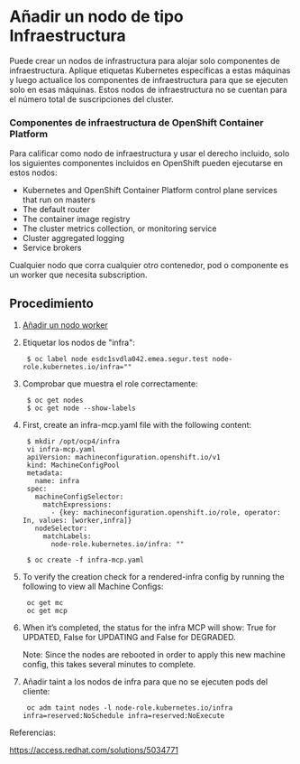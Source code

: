 # Añadir un nodo de tipo Infraestructura


Puede crear un nodos de infrastructura para alojar solo componentes de infraestructura. Aplique etiquetas Kubernetes específicas a estas máquinas y luego actualice los componentes de infraestructura para que se ejecuten solo en esas máquinas. Estos nodos de infraestructura no se cuentan para el número total de suscripciones del cluster.

### Componentes de infraestructura de OpenShift Container Platform

Para calificar como nodo de infraestructura y usar el derecho incluido, solo los siguientes componentes incluidos en OpenShift pueden ejecutarse en estos nodos:

  * Kubernetes and OpenShift Container Platform control plane services that run on masters
  * The default router
  * The container image registry
  * The cluster metrics collection, or monitoring service
  * Cluster aggregated logging
  * Service brokers

Cualquier nodo que corra cualquier otro contenedor, pod o componente es un worker que necesita subscription.

## Procedimiento

1. [Añadir un nodo worker](Node/Adding-worker-node)

1. Etiquetar los nodos de "infra":

        $ oc label node esdc1svdla042.emea.segur.test node-role.kubernetes.io/infra=""

2. Comprobar que muestra el role correctamente:

        $ oc get nodes
        $ oc get node --show-labels

3. First, create an infra-mcp.yaml file with the following content:

        $ mkdir /opt/ocp4/infra
        vi infra-mcp.yaml
        apiVersion: machineconfiguration.openshift.io/v1
        kind: MachineConfigPool
        metadata:
          name: infra
        spec:
          machineConfigSelector:
            matchExpressions:
              - {key: machineconfiguration.openshift.io/role, operator: In, values: [worker,infra]}
          nodeSelector:
            matchLabels:
              node-role.kubernetes.io/infra: ""

        $ oc create -f infra-mcp.yaml

4. To verify the creation check for a rendered-infra config by running the following to view all Machine Configs:

        oc get mc
        oc get mcp

5. When it’s completed, the status for the infra MCP will show: True for UPDATED, False for UPDATING and False for DEGRADED.

    Note: Since the nodes are rebooted in order to apply this new machine config, this takes several minutes to complete.

6. Añadir taint a los nodos de infra para que no se ejecuten pods del cliente:

        oc adm taint nodes -l node-role.kubernetes.io/infra infra=reserved:NoSchedule infra=reserved:NoExecute

Referencias:

https://access.redhat.com/solutions/5034771
